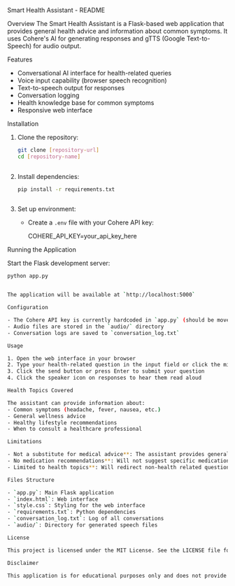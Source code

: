 Smart Health Assistant - README

Overview
The Smart Health Assistant is a Flask-based web application that provides general health advice and information about common symptoms. It uses Cohere's AI for generating responses and gTTS (Google Text-to-Speech) for audio output.

Features
- Conversational AI interface for health-related queries
- Voice input capability (browser speech recognition)
- Text-to-speech output for responses
- Conversation logging
- Health knowledge base for common symptoms
- Responsive web interface

Installation

1. Clone the repository:
   ```bash
   git clone [repository-url]
   cd [repository-name]
 

2. Install dependencies:
   ```bash
   pip install -r requirements.txt
 

3. Set up environment:
   - Create a `.env` file with your Cohere API key:
     
     COHERE_API_KEY=your_api_key_here
   

Running the Application

Start the Flask development server:
```bash
python app.py


The application will be available at `http://localhost:5000`

Configuration

- The Cohere API key is currently hardcoded in `app.py` (should be moved to environment variables for production)
- Audio files are stored in the `audio/` directory
- Conversation logs are saved to `conversation_log.txt`

Usage

1. Open the web interface in your browser
2. Type your health-related question in the input field or click the microphone button for voice input
3. Click the send button or press Enter to submit your question
4. Click the speaker icon on responses to hear them read aloud

Health Topics Covered

The assistant can provide information about:
- Common symptoms (headache, fever, nausea, etc.)
- General wellness advice
- Healthy lifestyle recommendations
- When to consult a healthcare professional

Limitations

- Not a substitute for medical advice**: The assistant provides general information only
- No medication recommendations**: Will not suggest specific medications
- Limited to health topics**: Will redirect non-health related questions

Files Structure

- `app.py`: Main Flask application
- `index.html`: Web interface
- `style.css`: Styling for the web interface
- `requirements.txt`: Python dependencies
- `conversation_log.txt`: Log of all conversations
- `audio/`: Directory for generated speech files

License

This project is licensed under the MIT License. See the LICENSE file for details.

Disclaimer

This application is for educational purposes only and does not provide medical advice. Always consult with a qualified healthcare professional for medical concerns.
